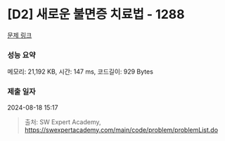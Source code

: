 # [D2] 새로운 불면증 치료법 - 1288 

[문제 링크](https://swexpertacademy.com/main/code/problem/problemDetail.do?contestProbId=AV18_yw6I9MCFAZN) 

### 성능 요약

메모리: 21,192 KB, 시간: 147 ms, 코드길이: 929 Bytes

### 제출 일자

2024-08-18 15:17



> 출처: SW Expert Academy, https://swexpertacademy.com/main/code/problem/problemList.do